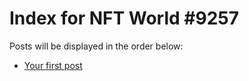 # Index for NFT World #9257
Posts will be displayed in the order below:

- [Your first post](./001-first.md)

